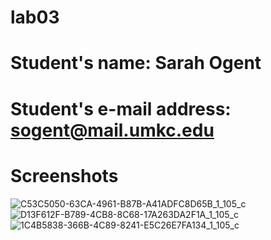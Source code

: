 # lab03

# Student's name: Sarah Ogent

# Student's e-mail address: sogent@mail.umkc.edu

# Screenshots
![C53C5050-63CA-4961-B87B-A41ADFC8D65B_1_105_c](https://user-images.githubusercontent.com/73318238/135363856-f358514b-f4fe-4c5c-8677-04530cecef7c.jpeg)
![D13F612F-B789-4CB8-8C68-17A263DA2F1A_1_105_c](https://user-images.githubusercontent.com/73318238/135363857-f0049951-ec54-4c8c-b10c-02f6a71b0aaa.jpeg)
![1C4B5838-366B-4C89-8241-E5C26E7FA134_1_105_c](https://user-images.githubusercontent.com/73318238/135363861-d688cf3b-e72c-4ba9-a13e-527d9c3d2873.jpeg)
